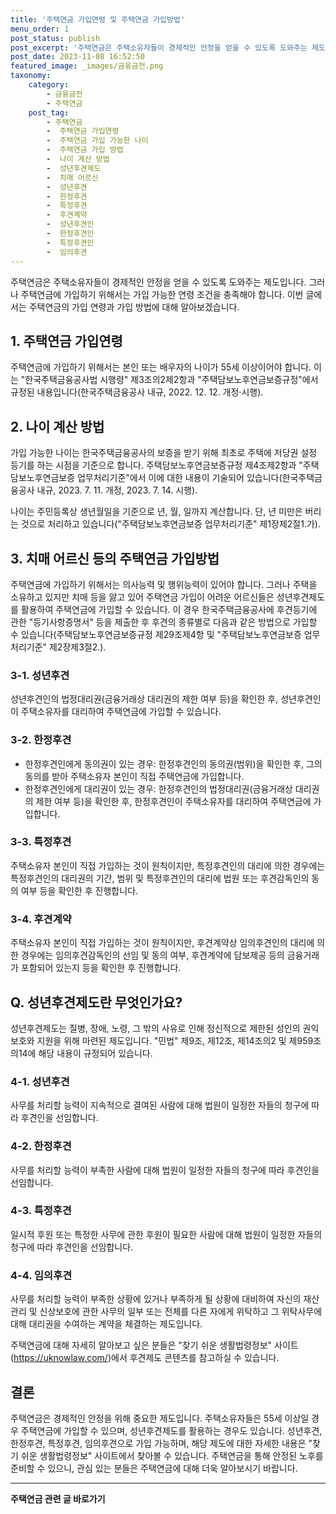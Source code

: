 ```yaml
---
title: '주택연금 가입연령 및 주택연금 가입방법'
menu_order: 1
post_status: publish
post_excerpt: '주택연금은 주택소유자들이 경제적인 안정을 얻을 수 있도록 도와주는 제도입니다. 그러나 주택연금에 가입하기 위해서는 가입 가능한 연령 조건을 충족해야 합니다. 이번 글에서는 주택연금의 가입 연령과 가입 방법에 대해 알아보겠습니다.'
post_date: 2023-11-08 16:52:50
featured_image: _images/금융금전.png
taxonomy:
    category:
        - 금융금전
        - 주택연금
    post_tag:
        - 주택연금
        -  주택연금 가입연령
        -  주택연금 가입 가능한 나이
        -  주택연금 가입 방법
        -  나이 계산 방법
        -  성년후견제도
        -  치매 어르신
        -  성년후견
        -  한정후견
        -  특정후견
        -  후견계약
        -  성년후견인
        -  한정후견인
        -  특정후견인
        -  임의후견
---
```



주택연금은 주택소유자들이 경제적인 안정을 얻을 수 있도록 도와주는 제도입니다. 그러나 주택연금에 가입하기 위해서는 가입 가능한 연령 조건을 충족해야 합니다. 이번 글에서는 주택연금의 가입 연령과 가입 방법에 대해 알아보겠습니다.

## 1. 주택연금 가입연령
주택연금에 가입하기 위해서는 본인 또는 배우자의 나이가 55세 이상이어야 합니다. 이는 "한국주택금융공사법 시행령" 제3조의2제2항과 "주택담보노후연금보증규정"에서 규정된 내용입니다(한국주택금융공사 내규, 2022. 12. 12. 개정·시행).

## 2. 나이 계산 방법
가입 가능한 나이는 한국주택금융공사의 보증을 받기 위해 최초로 주택에 저당권 설정 등기를 하는 시점을 기준으로 합니다. 주택담보노후연금보증규정 제4조제2항과 "주택담보노후연금보증 업무처리기준"에서 이에 대한 내용이 기술되어 있습니다(한국주택금융공사 내규, 2023. 7. 11. 개정, 2023. 7. 14. 시행).

나이는 주민등록상 생년월일을 기준으로 년, 월, 일까지 계산합니다. 단, 년 미만은 버리는 것으로 처리하고 있습니다("주택담보노후연금보증 업무처리기준" 제1장제2절1.가).

## 3. 치매 어르신 등의 주택연금 가입방법
주택연금에 가입하기 위해서는 의사능력 및 행위능력이 있어야 합니다. 그러나 주택을 소유하고 있지만 치매 등을 앓고 있어 주택연금 가입이 어려운 어르신들은 성년후견제도를 활용하여 주택연금에 가입할 수 있습니다. 이 경우 한국주택금융공사에 후견등기에 관한 "등기사항증명서" 등을 제출한 후 후견의 종류별로 다음과 같은 방법으로 가입할 수 있습니다(주택담보노후연금보증규정 제29조제4항 및 "주택담보노후연금보증 업무처리기준" 제2장제3절2.).

### 3-1. 성년후견
성년후견인의 법정대리권(금융거래상 대리권의 제한 여부 등)을 확인한 후, 성년후견인이 주택소유자를 대리하여 주택연금에 가입할 수 있습니다.

### 3-2. 한정후견
- 한정후견인에게 동의권이 있는 경우: 한정후견인의 동의권(범위)을 확인한 후, 그의 동의를 받아 주택소유자 본인이 직접 주택연금에 가입합니다.
- 한정후견인에게 대리권이 있는 경우: 한정후견인의 법정대리권(금융거래상 대리권의 제한 여부 등)을 확인한 후, 한정후견인이 주택소유자를 대리하여 주택연금에 가입합니다.

### 3-3. 특정후견
주택소유자 본인이 직접 가입하는 것이 원칙이지만, 특정후견인의 대리에 의한 경우에는 특정후견인의 대리권의 기간, 범위 및 특정후견인의 대리에 법원 또는 후견감독인의 동의 여부 등을 확인한 후 진행합니다.

### 3-4. 후견계약
주택소유자 본인이 직접 가입하는 것이 원칙이지만, 후견계약상 임의후견인의 대리에 의한 경우에는 임의후견감독인의 선임 및 동의 여부, 후견계약에 담보제공 등의 금융거래가 포함되어 있는지 등을 확인한 후 진행합니다.

## Q. 성년후견제도란 무엇인가요?
성년후견제도는 질병, 장애, 노령, 그 밖의 사유로 인해 정신적으로 제한된 성인의 권익보호와 지원을 위해 마련된 제도입니다. "민법" 제9조, 제12조, 제14조의2 및 제959조의14에 해당 내용이 규정되어 있습니다.

### 4-1. 성년후견
사무를 처리할 능력이 지속적으로 결여된 사람에 대해 법원이 일정한 자들의 청구에 따라 후견인을 선임합니다.

### 4-2. 한정후견
사무를 처리할 능력이 부족한 사람에 대해 법원이 일정한 자들의 청구에 따라 후견인을 선임합니다.

### 4-3. 특정후견
일시적 후원 또는 특정한 사무에 관한 후원이 필요한 사람에 대해 법원이 일정한 자들의 청구에 따라 후견인을 선임합니다.

### 4-4. 임의후견
사무를 처리할 능력이 부족한 상황에 있거나 부족하게 될 상황에 대비하여 자신의 재산관리 및 신상보호에 관한 사무의 일부 또는 전체를 다른 자에게 위탁하고 그 위탁사무에 대해 대리권을 수여하는 계약을 체결하는 제도입니다.

주택연금에 대해 자세히 알아보고 싶은 분들은 "찾기 쉬운 생활법령정보" 사이트(https://uknowlaw.com/)에서 후견제도 콘텐츠를 참고하실 수 있습니다.

## 결론
주택연금은 경제적인 안정을 위해 중요한 제도입니다. 주택소유자들은 55세 이상일 경우 주택연금에 가입할 수 있으며, 성년후견제도를 활용하는 경우도 있습니다. 성년후견, 한정후견, 특정후견, 임의후견으로 가입 가능하며, 해당 제도에 대한 자세한 내용은 "찾기 쉬운 생활법령정보" 사이트에서 찾아볼 수 있습니다. 주택연금을 통해 안정된 노후를 준비할 수 있으니, 관심 있는 분들은 주택연금에 대해 더욱 알아보시기 바랍니다.
<!-- wp:separator -->
<hr class="wp-block-separator has-alpha-channel-opacity"/>
<!-- /wp:separator -->

<!-- wp:group {"backgroundColor":"base","layout":{"type":"constrained"}} -->
<div class="wp-block-group has-base-background-color has-background"><!-- wp:paragraph {"align":"center","fontSize":"medium"} -->
<p class="has-text-align-center has-large-font-size"><strong>주택연금 관련 글 바로가기</strong></p>
<!-- /wp:paragraph -->


<!-- wp:latest-posts
{"categories":[{"id":14528,"count":19,"description":"","link":"https://uknowlaw.com/category/%ec%a3%bc%ed%83%9d%ec%97%b0%ea%b8%88/","name":"주택연금","slug":"주택연금","taxonomy":"category","parent":0,"meta":[],"_links":{"self":[{"href":"https://uknowlaw.com/wp-json/wp/v2/categories/14528"}],"collection":[{"href":"https://uknowlaw.com/wp-json/wp/v2/categories"}],"about":[{"href":"https://uknowlaw.com/wp-json/wp/v2/taxonomies/category"}],"wp:post_type":[{"href":"https://uknowlaw.com/wp-json/wp/v2/posts?categories=14528"}],"curies":[{"name":"wp","href":"https://api.w.org/{rel}","templated":true}]}}],"postsToShow":100,"excerptLength":28,"postLayout":"grid","columns":2,"featuredImageAlign":"left","featuredImageSizeSlug":"large","fontSize":"small"} /--></div>
<!-- /wp:group -->